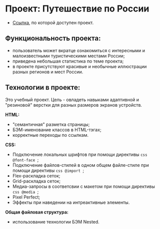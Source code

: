 # Проект: Путешествие по России

* [Ссылка](https://ruslan-mrzn.github.io/russian-travel/index.html "Путешествие по России"), по которой доступен проект.

## Функциональность проекта:
* пользователь может вкратце ознакомиться с интересными и малоизвестными туристическими местами России;
* приведена небольшая статистика по теме проекта;
* в проекте присутствуют красивые и необычные иллюстрации разных регионов и мест России.

## Технологии в проекте:
Это учебный проект. Цель - овладеть навыками адаптивной и "резиновой" верстки для разных размеров экранов устройств.

**HTML:**
* "семантичная" разметка страницы;
* БЭМ-именование классов в HTML-тэгах;
* корректные переходы по ссылкам.

**CSS:**
* Подключение локальных шрифтов при помощи директивы ```css @font-face ```;
* Подключение файлов-стилей в одном общем файле-стиле при помощи директивы ```css @import ```;
* Flex-раскладка сеток;
* Grid-раскладка сеток;
* Медиа-запросы в соответсвии с макетом при помощи директивы ```css @media ```;
* Pixel Perfect;
* Эффекты при наведении на интреактивные элементы.

**Общая файловая структура:**
* использование технологии БЭМ Nested.
